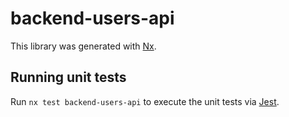 # backend-users-api

This library was generated with [Nx](https://nx.dev).

## Running unit tests

Run `nx test backend-users-api` to execute the unit tests via [Jest](https://jestjs.io).
